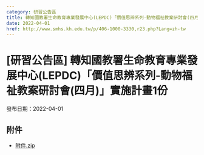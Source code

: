 ```yaml
---
category: 研習公告區
title: 轉知國教署生命教育專業發展中心(LEPDC)「價值思辨系列-動物福祉教案研討會(四月)」實施計畫1份
date: 2022-04-01
href: http://www.smhs.kh.edu.tw/p/406-1000-3330,r23.php?Lang=zh-tw
---
```


# [研習公告區] 轉知國教署生命教育專業發展中心(LEPDC)「價值思辨系列-動物福祉教案研討會(四月)」實施計畫1份

發布日期：2022-04-01



## 附件

- [附件.zip](https://www.smhs.kh.edu.tw/app/index.php?Action=downloadfile&file=WVhSMFlXTm9Mek15TDNCMFlWOHpNRGt5WHprNE9EazROVFpmT0RZM09USXVlbWx3&fname=DGGGROTSYWQO41XX50LKSWHGRK30OOLKDGUWTSKK4125MLVWKPROVTPOUSSSPKPO)
